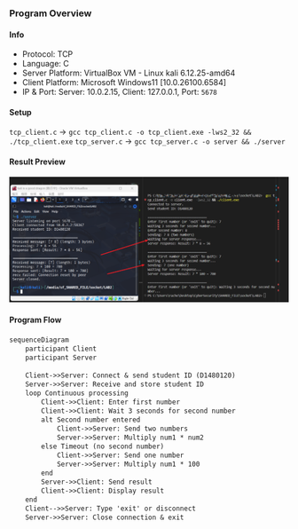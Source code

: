 ### Program Overview

#### Info
- Protocol: TCP
- Language: C
- Server Platform: VirtualBox VM - Linux kali 6.12.25-amd64
- Client Platform: Microsoft Windows11 [10.0.26100.6584]
- IP & Port: Server: 10.0.2.15, Client: 127.0.0.1, Port: `5678`

#### Setup
`tcp_client.c` -> `gcc tcp_client.c -o tcp_client.exe -lws2_32 && ./tcp_client.exe`
`tcp_server.c` -> `gcc tcp_server.c -o server && ./server`

#### Result Preview
![](result.png)

#### Program Flow

```mermaid
sequenceDiagram
    participant Client
    participant Server

    Client->>Server: Connect & send student ID (D1480120)
    Server->>Server: Receive and store student ID
    loop Continuous processing
        Client->>Client: Enter first number
        Client->>Client: Wait 3 seconds for second number
        alt Second number entered
            Client->>Server: Send two numbers
            Server->>Server: Multiply num1 * num2
        else Timeout (no second number)
            Client->>Server: Send one number
            Server->>Server: Multiply num1 * 100
        end
        Server->>Client: Send result
        Client->>Client: Display result
    end
    Client-->>Server: Type 'exit' or disconnect
    Server->>Server: Close connection & exit
```